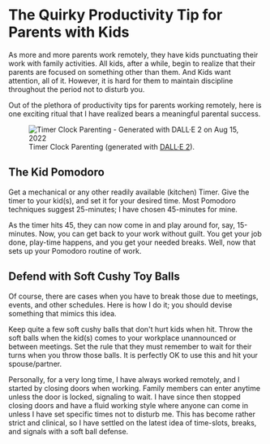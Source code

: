 # The Quirky Productivity Tip for Parents with Kids

As more and more parents work remotely, they have kids punctuating their work with family activities. All kids, after a while, begin to realize that their parents are focused on something other than them. And Kids want attention, all of it. However, it is hard for them to maintain discipline throughout the period not to disturb you.

Out of the plethora of productivity tips for parents working remotely, here is one exciting ritual that I have realized bears a meaningful parental success.

<figure class="content-medium">
  <img src="/static/2022/parenting-kids-timer-pomodoro-DALL·E-20220815.jpg" alt="Timer Clock Parenting - Generated with DALL·E 2 on Aug 15, 2022" loading="lazy">
  <figcaption>
    Timer Clock Parenting (generated with <a href="https://openai.com/dall-e-2/">DALL·E 2</a>).
  </figcaption>
</figure>

## The Kid Pomodoro

Get a mechanical or any other readily available (kitchen) Timer. Give the timer to your kid(s), and set it for your desired time. Most Pomodoro techniques suggest 25-minutes; I have chosen 45-minutes for mine.

As the timer hits 45, they can now come in and play around for, say, 15-minutes. Now, you can get back to your work without guilt. You get your job done, play-time happens, and you get your needed breaks. Well, now that sets up your Pomodoro routine of work.

## Defend with Soft Cushy Toy Balls

Of course, there are cases when you have to break those due to meetings, events, and other schedules. Here is how I do it; you should devise something that mimics this idea.

Keep quite a few soft cushy balls that don't hurt kids when hit. Throw the soft balls when the kid(s) comes to your workplace unannounced or between meetings. Set the rule that they must remember to wait for their turns when you throw those balls. It is perfectly OK to use this and hit your spouse/partner.

Personally, for a very long time, I have always worked remotely, and I started by closing doors when working. Family members can enter anytime unless the door is locked, signaling to wait. I have since then stopped closing doors and have a fluid working style where anyone can come in unless I have set specific times not to disturb me. This has become rather strict and clinical, so I have settled on the latest idea of time-slots, breaks, and signals with a soft ball defense.